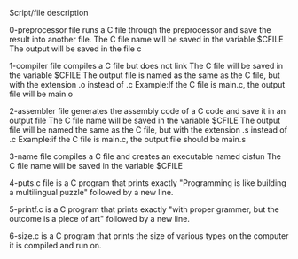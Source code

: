Script/file description

0-preprocessor file runs a C file through the preprocessor and save the result into another file.
The C file name will be saved in the variable $CFILE
The output will be saved in the file c

1-compiler file compiles a C file but does not link
The C file will be saved in the variable $CFILE
The output file is named as the same as the C file, but with the extension .o instead of .c
	Example:If the C file is main.c, the output file will be main.o

2-assembler file generates the assembly code of a C code and save it in an output file
The C file name will be saved in the variable $CFILE
The output file will be named the same as the C file, but with the extension .s instead of .c
	Example:if the C file is main.c, the output file should be main.s

3-name file compiles a C file and creates an executable named cisfun
The C file name will be saved in the variable $CFILE

4-puts.c file is a C program that prints exactly "Programming is like building a multilingual puzzle" followed by a new line.

5-printf.c  is a C program that prints exactly "with proper grammer, but the outcome is a piece of art" followed by a new line.

6-size.c is a C program that prints the size of various types on the computer it is compiled and run on.
